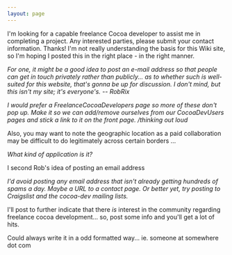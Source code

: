 ```yaml
---
layout: page
---
```


I'm looking for a capable freelance Cocoa developer to assist me in completing a project. Any interested parties, please submit your contact information. Thanks!
I'm not really understanding the basis for this Wiki site, so I'm hoping I posted this in the right place - in the right manner.

*For one, it might be a good idea to post an e-mail address so that people can get in touch privately rather than publicly... as to whether such is well-suited for this website, that's gonna be up for discussion. I don't mind, but this isn't my site; it's everyone's. -- RobRix*

*I would prefer a FreelanceCocoaDevelopers page so more of these don't pop up. Make it so we can add/remove ourselves from our CocoaDevUsers pages and stick a link to it on the front page. /thinking out loud*

Also, you may want to note the geographic location as a paid collaboration may be difficult to do legitimately across certain borders ...

*What kind of application is it?*

I second Rob's idea of posting an email address

*I'd avoid posting any email address that isn't already getting hundreds of spams a day.  Maybe a URL to a contact page.  Or better yet, try posting to Craigslist and the cocoa-dev mailing lists.*

I'll post to further indicate that there *is* interest in the community regarding freelance cocoa development... so, post some info and you'll get a lot of hits.

Could always write it in a odd formatted way... ie. someone at somewhere dot com
